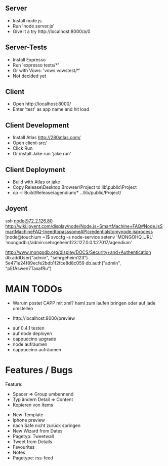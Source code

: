 Server
------
* Install node.js
* Run 'node server.js'
* Give it a try http://localhost:8000/a/0

Server-Tests
------
* Install Expresso
* Run 'expresso tests/*'
* Or with Vows: 'vows vowstest/*' 
* Not decided yet

Client
------
* Open http://localhost:8000/
* Enter 'test' as app name and hit load

Client Development
------
* Install Atlas http://280atlas.com/
* Open client-src/
* Click Run
* Or install Jake run 'jake run'

Client Deployment
------
* Build with Atlas or jake
* Copy Release\Desktop Browser\Project to lib\public\Project
* cp -r Build/Release/agendium/* ../lib/public/Project/

Joyent
-----
ssh node@72.2.126.80
http://wiki.joyent.com/display/node/Node.js+SmartMachine+FAQ#Node.jsSmartMachineFAQ-IneedtopasssomeAPIcredentialstomynode.jsprocess
[node@touchium ~]$ svccfg -s node-service setenv 'MONGOHQ_URL' 'mongodb://admin:sehrgeheim123:127.0.0.1:27017/agendium'

http://www.mongodb.org/display/DOCS/Security+and+Authentication
db.addUser("admin", "sehrgeheim123")
5e471e24f89ecfe2bdb1f2fce8d8c059
db.auth("admin", "pEfAswen7TasafRu")


MAIN TODOs
=====
* Warum postet CAPP mit xml?
haml zum laufen bringen oder auf jade umstellen
 - http://localhost:8000/preview

* auf 0.4.1 testen
* auf node deployen
* cappuccino upgrade
* node aufräumen 
* cappuccino aufräumen 

Features / Bugs
=====
Feature:
- Spacer => Group umbennend
- Typ ändern Detail => Content
- Kopieren von Items

* New-Template
* iphone preview
* nach Safe nicht zurück springen
* New Wizard from Dates
* Pagetyp: Tweetwall
* Tweet from Details 
* Favourites
* Notes
* Pagetype: rss-feed